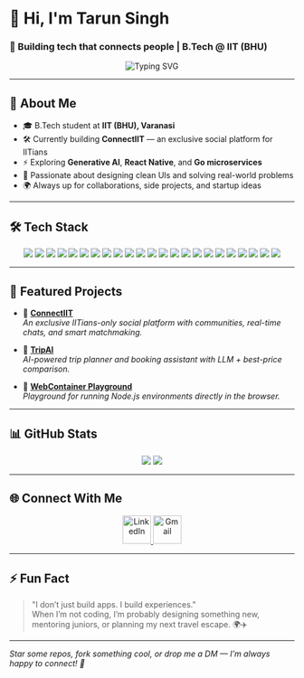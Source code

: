 # 👋 Hi, I'm Tarun Singh

### 🚀 Building tech that connects people | B.Tech @ IIT (BHU)

<p align="center">
  <img src="https://readme-typing-svg.demolab.com?font=Fira+Code&weight=500&pause=1000&color=FE744D&center=true&width=600&lines=Full-stack+Developer+%7C+AI+Explorer;Founder+of+ConnectIIT;Lover+of+clean+UI%2C+fast+code%2C+and+big+ideas." alt="Typing SVG" />
</p>

---

## 🧠 About Me

- 🎓 B.Tech student at **IIT (BHU), Varanasi**
- 🛠️ Currently building **ConnectIIT** — an exclusive social platform for IITians
- ⚡ Exploring **Generative AI**, **React Native**, and **Go microservices**
- 🧩 Passionate about designing clean UIs and solving real-world problems
- 🌍 Always up for collaborations, side projects, and startup ideas

---

## 🛠️ Tech Stack

<p align="center">
  <img src="https://img.shields.io/badge/Python-3776AB?style=for-the-badge&logo=python&logoColor=white&width=150" />
  <img src="https://img.shields.io/badge/Java-007396?style=for-the-badge&logo=openjdk&logoColor=white&width=150" />
  <img src="https://img.shields.io/badge/JavaScript-F7DF1E?style=for-the-badge&logo=javascript&logoColor=black&width=150" />
  <img src="https://img.shields.io/badge/TypeScript-3178C6?style=for-the-badge&logo=typescript&logoColor=white&width=150" />
  <img src="https://img.shields.io/badge/Go-222222?style=for-the-badge&logo=go&width=150" />
  <img src="https://img.shields.io/badge/Fiber-00ADD8?style=for-the-badge&logo=go&logoColor=white&width=150" />
  <img src="https://img.shields.io/badge/React.js-20232A?style=for-the-badge&logo=react&logoColor=61DAFB&width=150" />
  <img src="https://img.shields.io/badge/Next.js-000000?style=for-the-badge&logo=nextdotjs&logoColor=white&width=150" />
  <img src="https://img.shields.io/badge/React%20Native-20232A?style=for-the-badge&logo=react&logoColor=61DAFB&width=150" />
  <img src="https://img.shields.io/badge/Expo-000020?style=for-the-badge&logo=expo&logoColor=white&width=150" />
  <img src="https://img.shields.io/badge/Node.js-339933?style=for-the-badge&logo=node.js&logoColor=white&width=150" />
  <img src="https://img.shields.io/badge/Express.js-404D59?style=for-the-badge&logo=express&logoColor=white&width=150" />
  <img src="https://img.shields.io/badge/MongoDB-4EA94B?style=for-the-badge&logo=mongodb&logoColor=white&width=150" />
  <img src="https://img.shields.io/badge/PostgreSQL-336791?style=for-the-badge&logo=postgresql&logoColor=white&width=150" />
  <img src="https://img.shields.io/badge/Appwrite-F02E65?style=for-the-badge&logo=appwrite&logoColor=white&width=150" />
  <img src="https://img.shields.io/badge/Clerk-3B49DF?style=for-the-badge&logo=clerk&logoColor=white&width=150" />
  <img src="https://img.shields.io/badge/Socket.IO-010101?style=for-the-badge&logo=socket.io&logoColor=white&width=150" />
  <img src="https://img.shields.io/badge/Zustand-000000?style=for-the-badge&logo=zod&logoColor=white&width=150" />
  <img src="https://img.shields.io/badge/Tailwind_CSS-06B6D4?style=for-the-badge&logo=tailwind-css&logoColor=white&width=150" />
  <img src="https://img.shields.io/badge/WebContainer-1E1E1E?style=for-the-badge&logo=stackblitz&logoColor=white&width=150" />
  <img src="https://img.shields.io/badge/LangChain-000000?style=for-the-badge&logo=langchain&logoColor=white&width=150" />
  <img src="https://img.shields.io/badge/GSAP-88CC44?style=for-the-badge&logo=greensock&logoColor=white&width=150" />
  <img src="https://img.shields.io/badge/Framer%20Motion-00C4CC?style=for-the-badge&logo=framer&logoColor=white&width=150" />
</p>


---

## 📌 Featured Projects

- 🔗 [**ConnectIIT**](https://github.com/your-username/connectiit)  
  *An exclusive IITians-only social platform with communities, real-time chats, and smart matchmaking.*

- 🔗 [**TripAI**](https://github.com/your-username/tripai)  
  *AI-powered trip planner and booking assistant with LLM + best-price comparison.*

- 🔗 [**WebContainer Playground**](https://github.com/your-username/webcontainer-playground)  
  *Playground for running Node.js environments directly in the browser.*

---

## 📊 GitHub Stats

<p align="center">
  <img src="https://github-readme-stats.vercel.app/api?username=tsthakur123&show_icons=true&theme=tokyonight&hide_title=true&height=200" />
  <img src="https://github-readme-streak-stats.herokuapp.com?user=tsthakur123&theme=tokyonight&height=200" />
</p>

---

## 🌐 Connect With Me

<p align="center">
  <a href="https://www.linkedin.com/in/tarun-singh-30ab31188" target="_blank">
    <img src="https://raw.githubusercontent.com/danielcranney/readme-generator/main/public/icons/socials/linkedin.svg" alt="LinkedIn" width="50" height="50" />
  </a>
  <a href="mailto:singh121tarun@gmail.com">
     <img src="https://img.shields.io/badge/-Gmail-EA4335?style=flat-square&logo=gmail&logoColor=white" alt="Gmail" width="50" height="50" />
  </a>
</p>


---

## ⚡ Fun Fact
> "I don’t just build apps. I build experiences."  
> When I’m not coding, I’m probably designing something new, mentoring juniors, or planning my next travel escape. 🌍✈️

---

*Star some repos, fork something cool, or drop me a DM — I’m always happy to connect! 🚀*
